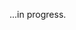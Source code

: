 ...in progress.
<!-- 
![image](https://user-images.githubusercontent.com/11574166/148306131-fc7ef566-e650-45c9-97a4-9fed400239e0.png)
![image](https://user-images.githubusercontent.com/11574166/148306186-d5791f62-d400-4d43-8328-3d692cc74b1f.png)

 -->
